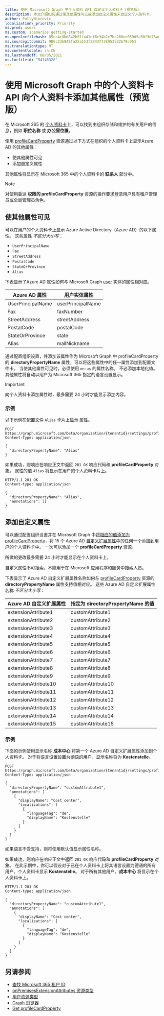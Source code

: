 ```yaml
---
title: 使用 Microsoft Graph 中个人资料 API 自定义个人资料卡（预览版）
description: 本文介绍如何通过使其他属性可见或添加自定义属性来自定义个人资料卡。
author: PollyNincevic
localization\_priority: Priority
ms.prod: users
ms.custom: scenarios:getting-started
ms.openlocfilehash: 85ec4c8bd842b01f441ef6c34b2c7be288ec059d5a30f3d73ac796cdc64e76be
ms.sourcegitcommit: 986c33b848fa22a153f28437738953532b78c051
ms.translationtype: MT
ms.contentlocale: zh-CN
ms.lasthandoff: 08/05/2021
ms.locfileid: "54146328"
---
```

# <a name="add-additional-properties-to-the-profile-card-using-the-profile-card-api-in-microsoft-graph-preview"></a>使用 Microsoft Graph 中的个人资料卡 API 向个人资料卡添加其他属性（预览版）

在 Microsoft 365 的 [个人资料卡](https://support.office.com/article/profile-cards-in-office-365-e80f931f-5fc4-4a59-ba6e-c1e35a85b501)上，可以找到由组织存储和维护的有关用户的信息，例如 **职位名称** 或 **办公室位置**。

使用 [profileCardProperty](/graph/api/resources/profilecardproperty) 资源通过以下方式在组织的个人资料卡上显示Azure AD 的其他属性：

* 使其他属性可见
* 添加自定义属性

其他属性将显示在 Microsoft 365 中的个人资料卡的 **联系人** 部分中。

> [!NOTE]
> 对使用委派 **权限的 profileCardProperty** 资源的操作要求登录用户具有租户管理员或全局管理员角色。

## <a name="make-additional-attributes-visible"></a>使其他属性可见

可以在用户的​​个人资料卡上显示 Azure Active Directory（Azure AD）的以下属性。 这些属性 *不区分大小写*：

* `UserPrincipalName`
* `Fax`
* `StreetAddress`
* `PostalCode`
* `StateOrProvince`
* `Alias`

下表显示了Azure AD 属性如何与 Microsoft Graph [user](/graph/api/resources/user) 实体的属性相对应。

| Azure AD 属性 | 用户实体属性 |
| ------------------ | -------------------- |
| UserPrincipalName | userPrincipalName |
| Fax | faxNumber |
| StreetAddress | streetAddress |
| PostalCode | postalCode |
| StateOrProvince | state |
| Alias | mailNickname |

通过配置组织设置，并添加该属性作为 Microsoft Graph 中 [](/graph/api/resources/organizationsettings)profileCardProperty 的 **directoryPropertyName** 属性，可以将这些属性中的任一属性添加到配置文件卡。 当使其他属性可见时，必须使用 `en-us` 的属性名称。 不必添加本地化值。 其他属性将自动以用户为 Microsoft 365 指定的语言设置显示。

> [!IMPORTANT]
> 向个人资料卡添加属性时，最多需要 24 小时才能显示添加内容。

### <a name="example"></a>示例

以下示例在配置文件 `Alias` 卡片上显示 属性。

``` http
POST https://graph.microsoft.com/beta/organization/{tenantid}/settings/profileCardProperties
Content-Type: application/json

{
  "directoryPropertyName": "Alias"
}
```

如果成功，则响应在响应正文中返回 `201 OK` 响应代码和 **profileCardProperty** 对象。 属性的值 `Alias` 将显示在用户的个人资料卡片上。

``` http
HTTP/1.1 201 OK
Content-type: application/json

{
  "directoryPropertyName": "Alias",
  "annotations": []
}
```

## <a name="adding-custom-attributes"></a>添加自定义属性

可以通过配置组织设置并在 Microsoft Graph 中[将相应的值添加为profileCardProperty](/graph/api/organizationsettings-post-profilecardproperties)，将 15 个 Azure AD [自定义扩展属性](/graph/api/resources/onpremisesextensionattributes)中的任何一个添加到用户的个人资料卡中。 一次可以添加一个 **profileCardProperty** 资源。

所做的更改最多需要 24 小时才能显示在个人资料卡上。

自定义属性不可搜索，不能用于在 Microsoft 应用程序和服务中搜索人员。

下表显示了 Azure AD 自定义扩展属性名称如何与 [profileCardProperty](/graph/api/resources/profilecardproperty) 资源的 **directoryPropertyName** 属性支持值相对应。 这些 Azure AD 自定义扩展属性名称 *不区分大小写*：

| Azure AD 自定义扩展属性 | 指定为 directoryPropertyName 的值 |
| ----------------------------------- | ----------------------------------------- |
| extensionAttribute1 | customAttribute1 |
| extensionAttribute2 | customAttribute2 |
| extensionAttribute3 | customAttribute3 |
| extensionAttribute4 | customAttribute4 |
| extensionAttribute5 | customAttribute5 |
| extensionAttribute6 | customAttribute6 |
| extensionAttribute7 | customAttribute7 |
| extensionAttribute8 | customAttribute8 |
| extensionAttribute9 | customAttribute9 |
| extensionAttribute10 | customAttribute10 |
| extensionAttribute11 | customAttribute11 |
| extensionAttribute12 | customAttribute12 |
| extensionAttribute13 | customAttribute13 |
| extensionAttribute14 | customAttribute14 |
| extensionAttribute15 | customAttribute15 |

### <a name="example"></a>示例

下面的示例使用显示名称 **成本中心** 将第一个 Azure AD 自定义扩展属性添加到个人资料卡。 对于将语言设置设置为德语的用户，显示名称将为 **Kostenstelle**。

``` http
POST https://graph.microsoft.com/beta/organization/{tenantid}/settings/profileCardProperties
Content-Type: application/json

{
  "directoryPropertyName": "customAttribute1",
  "annotations": [
    {
      "displayName": "Cost center",
      "localizations": [
        {
          "languageTag": "de",
          "displayName": "Kostenstelle"
        }
      ]
    }
  ]
}
```

如果语言不受支持，则将使用默认值显示属性名称。

如果成功，则响应在响应正文中返回 `201 OK` 响应代码和 **profileCardProperty** 对象。 在此示例中，你可以假设对于已在个人资料卡上将其语言设置为德语的所有用户，个人资料卡显示 **Kostenstelle**。 对于所有其他用户，**成本中心** 将显示在个人资料卡上。

``` http
HTTP/1.1 201 OK
Content-type: application/json

{
  "directoryPropertyName": "customAttribute1",
  "annotations": [
    {
      "displayName": "Cost center",
      "localizations": [
        {
          "languageTag": "de",
          "displayName": "Kostenstelle"
        }
      ]
    }
  ]
}
```

## <a name="see-also"></a>另请参阅

- [查找 Microsoft 365 租户 ID](/onedrive/find-your-office-365-tenant-id)
- [onPremisesExtensionAttributes 资源类型](/graph/api/resources/onpremisesextensionattributes)
- [用户资源类型](/graph/api/resources/user)
- [Graph 浏览器](https://developer.microsoft.com/graph/graph-explorer)
- [Get profileCardProperty](/graph/api/profilecardproperty-get)
